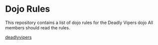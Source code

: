 Dojo Rules
==========

This repository contains a list of dojo rules for the Deadly Vipers dojo
All members should read the rules.

[deadlyvipers](https://github.com/deadlyvipers)


